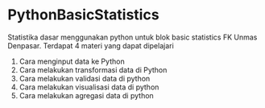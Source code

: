 # PythonBasicStatistics
Statistika dasar menggunakan python untuk blok basic statistics FK Unmas Denpasar. Terdapat 4 materi yang dapat dipelajari
1. Cara menginput data ke Python
2. Cara melakukan transformasi data di Python
3. Cara melakukan validasi data di python
4. Cara melakukan visualisasi data di python
5. Cara melakukan agregasi data di python
